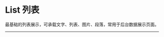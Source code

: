 # List 列表

最基础的列表展示，可承载文字、列表、图片、段落，常用于后台数据展示页面。

---

<script setup>
import ListBasicUse from "./component/list-basic-use.md"
import ListSize from "./component/list-size.md"
import ListItem from "./component/list-item.md"
import ListAction from "./component/list-action.md"
import ListVerticalStyle from "./component/list-vertical-style.md"
import ListScroll from "./component/list-scroll.md"
import ListVirtualScroll from "./component/list-virtual-scroll.md"
import ListApi from "./component/list-api.md"
import ListTip from "./component/list-tip.md"
</script>

<list-basic-use />
<list-size />
<list-item />
<list-action />
<list-vertical-style />
<list-scroll />
<list-virtual-scroll />
<list-api />
<list-tip />
